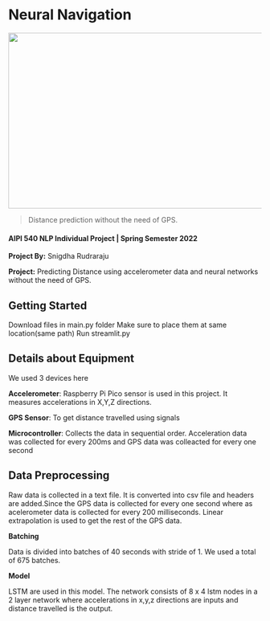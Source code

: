 # Neural Navigation <br/>

<img src="https://user-images.githubusercontent.com/87940609/164897117-31678bb9-75fe-434b-a422-6215749b789b.jpg" width="600" height="350">

> Distance prediction without the need of GPS.
#### AIPI 540 NLP Individual Project | Spring Semester 2022

**Project By:** Snigdha Rudraraju

**Project:** Predicting Distance using accelerometer data and neural networks without the need of GPS.

## Getting Started

Download files in main.py folder
Make sure to place them at same location(same path)
Run streamlit.py

## Details about Equipment 

We used 3 devices here 

**Accelerometer**: Raspberry Pi Pico sensor is used in this project. It measures accelerations in X,Y,Z directions.

**GPS Sensor**: To get distance travelled using signals

**Microcontroller**: Collects the data in sequential order. Acceleration data was collected for every 200ms and GPS data was colleacted for every one second

## Data Preprocessing

Raw data is collected in a text file. It is converted into csv file and headers are added.Since the GPS data is collected for every one second where as acelerometer data is collected for every 200 milliseconds. Linear extrapolation is used to get the rest of the GPS data.

**Batching** 

Data is divided into batches of 40 seconds with stride of 1. We used a total of 675 batches.  

**Model**

LSTM are used in this model. The network consists of 8 x 4 lstm nodes in a 2 layer network where accelerations in x,y,z directions are inputs and distance travelled is the output.







